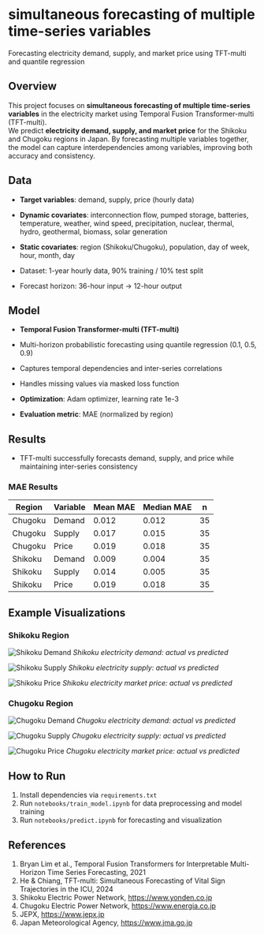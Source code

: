 # simultaneous forecasting of multiple time-series variables
Forecasting electricity demand, supply, and market price using TFT-multi and quantile regression
## Overview
This project focuses on **simultaneous forecasting of multiple time-series variables** in the electricity market using Temporal Fusion Transformer-multi (TFT-multi).  
We predict **electricity demand, supply, and market price** for the Shikoku and Chugoku regions in Japan. By forecasting multiple variables together, the model can capture interdependencies among variables, improving both accuracy and consistency.

## Data
- **Target variables**: demand, supply, price (hourly data)  
- **Dynamic covariates**: interconnection flow, pumped storage, batteries, temperature, weather, wind speed, precipitation, nuclear, thermal, hydro, geothermal, biomass, solar generation  
- **Static covariates**: region (Shikoku/Chugoku), population, day of week, hour, month, day  

- Dataset: 1-year hourly data, 90% training / 10% test split  
- Forecast horizon: 36-hour input → 12-hour output

## Model
- **Temporal Fusion Transformer-multi (TFT-multi)**  
- Multi-horizon probabilistic forecasting using quantile regression (0.1, 0.5, 0.9)  
- Captures temporal dependencies and inter-series correlations  
- Handles missing values via masked loss function  

- **Optimization**: Adam optimizer, learning rate 1e-3  
- **Evaluation metric**: MAE (normalized by region)

## Results
- TFT-multi successfully forecasts demand, supply, and price while maintaining inter-series consistency  

### MAE Results

| Region | Variable | Mean MAE | Median MAE | n |
|--------|----------|----------|------------|---|
| Chugoku | Demand  | 0.012    | 0.012      | 35 |
| Chugoku | Supply  | 0.017    | 0.015      | 35 |
| Chugoku | Price   | 0.019    | 0.018      | 35 |
| Shikoku | Demand  | 0.009    | 0.004      | 35 |
| Shikoku | Supply  | 0.014    | 0.005      | 35 |
| Shikoku | Price   | 0.019    | 0.018      | 35 |

## Example Visualizations

### Shikoku Region
![Shikoku Demand](results/shikoku_demand.png)
*Shikoku electricity demand: actual vs predicted*

![Shikoku Supply](results/shikoku_supply.png)
*Shikoku electricity supply: actual vs predicted*

![Shikoku Price](results/shikoku_price.png)
*Shikoku electricity market price: actual vs predicted*

### Chugoku Region
![Chugoku Demand](results/chugoku_demand.png)
*Chugoku electricity demand: actual vs predicted*

![Chugoku Supply](results/chugoku_supply.png)
*Chugoku electricity supply: actual vs predicted*

![Chugoku Price](results/chugoku_price.png)
*Chugoku electricity market price: actual vs predicted*


## How to Run
1. Install dependencies via `requirements.txt`  
2. Run `notebooks/train_model.ipynb` for data preprocessing and model training  
3. Run `notebooks/predict.ipynb` for forecasting and visualization

## References
1. Bryan Lim et al., Temporal Fusion Transformers for Interpretable Multi-Horizon Time Series Forecasting, 2021  
2. He & Chiang, TFT-multi: Simultaneous Forecasting of Vital Sign Trajectories in the ICU, 2024  
3. Shikoku Electric Power Network, https://www.yonden.co.jp  
4. Chugoku Electric Power Network, https://www.energia.co.jp  
5. JEPX, https://www.jepx.jp  
6. Japan Meteorological Agency, https://www.jma.go.jp

